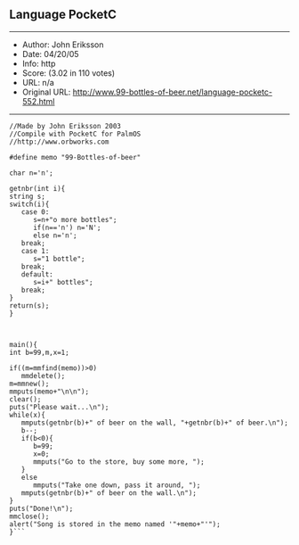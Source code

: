 
## Language PocketC ##
---
- Author: John Eriksson
- Date: 04/20/05
- Info: http
- Score:  (3.02 in 110 votes)
- URL: n/a
- Original URL: http://www.99-bottles-of-beer.net/language-pocketc-552.html
---

```//99-Bottles-of-beer
//Made by John Eriksson 2003
//Compile with PocketC for PalmOS
//http://www.orbworks.com

#define memo "99-Bottles-of-beer"

char n='n';

getnbr(int i){
string s;
switch(i){
   case 0:
      s=n+"o more bottles";
      if(n=='n') n='N';
      else n='n';
   break;
   case 1:
      s="1 bottle";
   break;
   default:
      s=i+" bottles";
   break;
}
return(s);
}

 

main(){
int b=99,m,x=1;

if((m=mmfind(memo))>0)
   mmdelete();
m=mmnew();
mmputs(memo+"\n\n");
clear();
puts("Please wait...\n");
while(x){
   mmputs(getnbr(b)+" of beer on the wall, "+getnbr(b)+" of beer.\n");
   b--;
   if(b<0){
      b=99;
      x=0;
      mmputs("Go to the store, buy some more, ");
   }
   else 
      mmputs("Take one down, pass it around, ");
   mmputs(getnbr(b)+" of beer on the wall.\n");
}
puts("Done!\n");
mmclose();
alert("Song is stored in the memo named '"+memo+"'");
}```